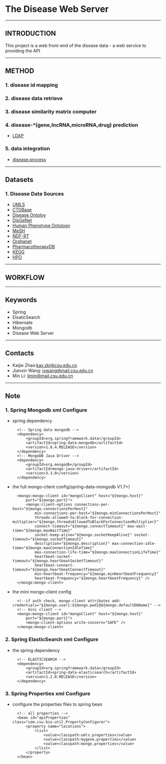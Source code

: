 # The Disease Web Server

--------------------------------------
## INTRODUCTION
This project is a web front-end of the disease data - a web service to providing the API 

--------------------------------------
## METHOD

### 1. disease id mapping

### 2. disease data retrieve

### 3. disease similarity matrix computer

### 4. disease-*(gene,lncRNA,microRNA,drug) prediction
 - [LDAP](http://bioinformatics.csu.edu.cn/ldap/)

### 5. data integration 
 - [disease.process](https://github.com/kayzhao/Disease.Process)

--------------------------------------
## Datasets

### 1. Disease Data Sources
- [UMLS](https://uts.nlm.nih.gov/home.html)
- [CTDBase](http://ctdbase.org/)
- [Disease Ontoloy](http://disease-ontology.org/)
- [DisGeNet](http://www.disgenet.org/web/DisGeNET/menu)
- [Human Phenotype Ontology](http://human-phenotype-ontology.github.io/)
- [MeSH](https://www.nlm.nih.gov/mesh/)
- [NDF-RT](https://www.nlm.nih.gov/research/umls/sourcereleasedocs/current/NDFRT/)
- [Orphanet](http://www.orpha.net/consor/cgi-bin/index.php)
- [PharmacotherapyDB](https://thinklab.com/discussion/announcing-pharmacotherapydb-the-open-catalog-of-drug-therapies-for-disease)
- [KEGG](http://www.kegg.jp/kegg/disease/)
- [HPO](http://human-phenotype-ontology.github.io/)


--------------------------------------
## WORKFLOW


--------------------------------------
## Keywords
- Spring
- ElsaticSearch
- Hibernate
- Mongodb
- Disease Web Server

--------------------------------------
## Contacts
- Kaijie Zhao:kay.zkj@csu.edu.cn
- Jianxin Wang: jxwang@mail.csu.edu.cn
- Min Li: limin@mail.csu.edu.cn

--------------------------------------
## Note

### 1. Spring Mongodb xml Configure

- spring dependency 

		<!-- Spring data mongodb -->
		<dependency>
			<groupId>org.springframework.data</groupId>
			<artifactId>spring-data-mongodb</artifactId>
			<version>1.8.4.RELEASE</version>
		</dependency>
		<!-- MongoDB Java Driver -->
		<dependency>
			<groupId>org.mongodb</groupId>
			<artifactId>mongo-java-driver</artifactId>
			<version>3.3.0</version>
		</dependency>

- the full mongo-client config(spring-data-mongodb V1.7+)

		<mongo:mongo-client id="mongoClient" host="${mongo.host}"
			port="${mongo.port}">
			<mongo:client-options connections-per-host="${mongo.connectionsPerHost}"
				min-connections-per-host="${mongo.minConnectionsPerHost}"
				threads-allowed-to-block-for-connection-multiplier="${mongo.threadsAllowedToBlockForConnectionMultiplier}"
				connect-timeout="${mongo.connectTimeout}" max-wait-time="${mongo.maxWaitTime}"
				socket-keep-alive="${mongo.socketKeepAlive}" socket-timeout="${mongo.socketTimeout}"
				description="${mongo.description}" max-connection-idle-time="${mongo.maxConnectionIdleTime}"
				max-connection-life-time="${mongo.maxConnectionLifeTime}"
				heartbeat-socket-timeout="${mongo.heartbeatSocketTimeout}"
				heartbeat-connect-timeout="${mongo.heartbeatConnectTimeout}"
				min-heartbeat-frequency="${mongo.minHeartbeatFrequency}"
				heartbeat-frequency="${mongo.heartbeatFrequency}" />
		</mongo:mongo-client>

- the mini mongo-client config

		<!--if auth check, mongo-client attributes add: credentials="${mongo.user}:${mongo.pwd}@${mongo.defaultDbName}" -->
		<!-- mini client -->
		<mongo:mongo-client id="mongoClient" host="${mongo.host}"
			port="${mongo.port}">
			<mongo:client-options write-concern="SAFE" />
		</mongo:mongo-client>

### 2. Spring ElasticSearch xml Configure
- the spring dependency

		<!-- ELASTICSEARCH -->
		<dependency>
			<groupId>org.springframework.data</groupId>
			<artifactId>spring-data-elasticsearch</artifactId>
			<version>1.2.0.RELEASE</version>
		</dependency>

### 3. Spring Properties xml Configure
- configure the properties files to spring bean  

		<!-- all properties -->
		<bean id="apiProperties" class="com.csu.bio.util.PropertyConfigurer">
			<property name="locations">
				<list>
					<value>classpath:umls.properties</value>
					<value>classpath:mygene.properties</value>
					<value>classpath:mongo.properties</value>
				</list>
			</property>
		</bean>
